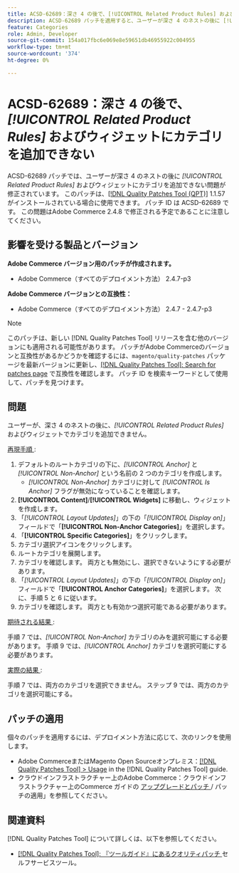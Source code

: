 ```yaml
---
title: ACSD-62689：深さ 4 の後で、[!UICONTROL Related Product Rules] およびウィジェットにカテゴリを追加できない
description: ACSD-62689 パッチを適用すると、ユーザーが深さ 4 のネストの後に [!UICONTROL Related Product Rules] および widgets にカテゴリを追加できないというAdobe Commerceの問題を修正できます。
feature: Categories
role: Admin, Developer
source-git-commit: 154a017fbc6e069e8e59651db46955922c004955
workflow-type: tm+mt
source-wordcount: '374'
ht-degree: 0%

---
```



# ACSD-62689：深さ 4 の後で、*[!UICONTROL Related Product Rules]* およびウィジェットにカテゴリを追加できない

ACSD-62689 パッチでは、ユーザーが深さ 4 のネストの後に *[!UICONTROL Related Product Rules]* およびウィジェットにカテゴリを追加できない問題が修正されています。 このパッチは、[[!DNL Quality Patches Tool (QPT)]](https://experienceleague.adobe.com/docs/commerce-operations/patches/release-notes.html) 1.1.57 がインストールされている場合に使用できます。 パッチ ID は ACSD-62689 です。 この問題はAdobe Commerce 2.4.8 で修正される予定であることに注意してください。

## 影響を受ける製品とバージョン

**Adobe Commerce バージョン用のパッチが作成されます。**

* Adobe Commerce（すべてのデプロイメント方法） 2.4.7-p3

**Adobe Commerce バージョンとの互換性：**

* Adobe Commerce（すべてのデプロイメント方法） 2.4.7 - 2.4.7-p3

>[!NOTE]
>
>このパッチは、新しい [!DNL Quality Patches Tool] リリースを含む他のバージョンにも適用される可能性があります。 パッチがAdobe Commerceのバージョンと互換性があるかどうかを確認するには、`magento/quality-patches` パッケージを最新バージョンに更新し、[[!DNL Quality Patches Tool]: Search for patches page](https://experienceleague.adobe.com/tools/commerce-quality-patches/index.html) で互換性を確認します。 パッチ ID を検索キーワードとして使用して、パッチを見つけます。

## 問題

ユーザーが、深さ 4 のネストの後に、*[!UICONTROL Related Product Rules]* およびウィジェットでカテゴリを追加できません。

<u> 再現手順 </u>:

1. デフォルトのルートカテゴリの下に、*[!UICONTROL Anchor]* と *[!UICONTROL Non-Anchor]* という名前の 2 つのカテゴリを作成します。
   * *[!UICONTROL Non-Anchor]* カテゴリに対して *[!UICONTROL Is Anchor]* フラグが無効になっていることを確認します。
1. **[!UICONTROL Content]**/**[!UICONTROL Widgets]** に移動し、ウィジェットを作成します。
1. 「*[!UICONTROL Layout Updates]*」の下の「*[!UICONTROL Display on]*」フィールドで「**[!UICONTROL Non-Anchor Categories]**」を選択します。
1. 「**[!UICONTROL Specific Categories]**」をクリックします。
1. カテゴリ選択アイコンをクリックします。
1. ルートカテゴリを展開します。
1. カテゴリを確認します。 両方とも無効にし、選択できないようにする必要があります。
1. 「*[!UICONTROL Layout Updates]*」の下の「*[!UICONTROL Display on]*」フィールドで「**[!UICONTROL Anchor Categories]**」を選択します。 次に、手順 5 と 6 に従います。
1. カテゴリを確認します。 両方とも有効かつ選択可能である必要があります。

<u> 期待される結果 </u>:

手順 7 では、*[!UICONTROL Non-Anchor]* カテゴリのみを選択可能にする必要があります。 手順 9 では、*[!UICONTROL Anchor]* カテゴリを選択可能にする必要があります。

<u> 実際の結果 </u>:

手順 7 では、両方のカテゴリを選択できません。 ステップ 9 では、両方のカテゴリを選択可能にする。

## パッチの適用

個々のパッチを適用するには、デプロイメント方法に応じて、次のリンクを使用します。

* Adobe CommerceまたはMagento Open Sourceオンプレミス：[[!DNL Quality Patches Tool] > Usage](/help/tools/quality-patches-tool/usage.md) in the [!DNL Quality Patches Tool] guide.
* クラウドインフラストラクチャー上のAdobe Commerce：クラウドインフラストラクチャー上のCommerce ガイドの [ アップグレードとパッチ ](https://experienceleague.adobe.com/docs/commerce-cloud-service/user-guide/develop/upgrade/apply-patches.html)/ パッチの適用」を参照してください。


## 関連資料

[!DNL Quality Patches Tool] について詳しくは、以下を参照してください。

* [[!DNL Quality Patches Tool]: 『ツールガイド』にあるクオリティパッチ ](/help/tools/quality-patches-tool/quality-patches-tool-to-self-serve-quality-patches.md) セルフサービスツール。
